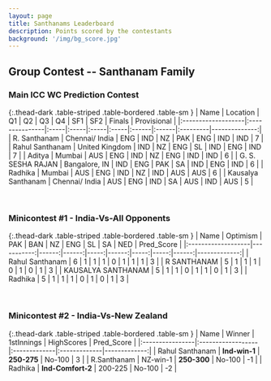 ```yaml
---
layout: page
title: Santhanams Leaderboard
description: Points scored by the contestants
background: '/img/bg_score.jpg'
---
```


## Group Contest -- Santhanam Family


### Main ICC WC Prediction Contest


{:.thead-dark .table-striped .table-bordered .table-sm }
| Name               | Location       | Q1   | Q2   | Q3   | Q4   | SF1   | SF2   | Finals   |   Provisional |
|:-------------------|:---------------|:-----|:-----|:-----|:-----|:------|:------|:---------|--------------:|
| R. Santhanam       | Chennai/ India | ENG  | IND  | NZ   | PAK  | ENG   | IND   | IND      |             7 |
| Rahul Santhanam    | United Kingdom | IND  | NZ   | ENG  | SL   | IND   | ENG   | IND      |             7 |
| Aditya             | Mumbai         | AUS  | ENG  | IND  | NZ   | ENG   | IND   | IND      |             6 |
| G. S. SESHA RAJAN  | Bangalore, IN  | IND  | ENG  | PAK  | SA   | IND   | ENG   | IND      |             6 |
| Radhika            | Mumbai         | AUS  | ENG  | IND  | NZ   | IND   | AUS   | AUS      |             6 |
| Kausalya Santhanam | Chennai/ India | AUS  | ENG  | IND  | SA   | AUS   | IND   | AUS      |             5 |

 <br>

### Minicontest #1 - India-Vs-All Opponents


{:.thead-dark .table-striped .table-bordered .table-sm }
| Name               |   Optimism |   PAK |   BAN |   NZ |   ENG |   SL |   SA |   NED |   Pred_Score |
|:-------------------|-----------:|------:|------:|-----:|------:|-----:|-----:|------:|-------------:|
| Rahul Santhanam    |          6 |     1 |     1 |    1 |     0 |    1 |    1 |     1 |            3 |
| R SANTHANAM        |          5 |     1 |     1 |    1 |     0 |    1 |    0 |     1 |            3 |
| KAUSALYA SANTHANAM |          5 |     1 |     1 |    0 |     1 |    1 |    0 |     1 |            3 |
| Radhika            |          5 |     1 |     1 |    1 |     0 |    1 |    0 |     1 |            3 |

<br>


### Minicontest #2 - India-Vs-New Zealand


{:.thead-dark .table-striped .table-bordered .table-sm }
| Name            | Winner            | 1stInnings   | HighScores   |   Pred_Score |
|:----------------|:------------------|:-------------|:-------------|-------------:|
| Rahul Santhanam | **Ind-win-1**     | **250-275**  | No-100       |            3 |
| R.Santhanam     | NZ-win-1          | **250-300**  | No-100       |           -1 |
| Radhika         | **Ind-Comfort-2** | 200-225      | No-100       |           -2 |

<br>
